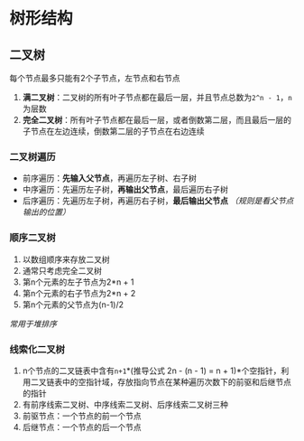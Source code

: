 # 树形结构

## 二叉树
每个节点最多只能有2个子节点，左节点和右节点

1. **满二叉树**：二叉树的所有叶子节点都在最后一层，并且节点总数为`2^n - 1`，`n`为层数
2. **完全二叉树**：所有叶子节点都在最后一层，或者倒数第二层，而且最后一层的子节点在左边连续，倒数第二层的子节点在右边连续

### 二叉树遍历
- 前序遍历：**先输入父节点**，再遍历左子树、右子树
- 中序遍历：先遍历左子树，**再输出父节点**，最后遍历右子树
- 后序遍历：先遍历左子树，再遍历右子树，**最后输出父节点**
*（规则是看父节点输出的位置）*

### 顺序二叉树
1. 以数组顺序来存放二叉树
2. 通常只考虑完全二叉树
3. 第n个元素的左子节点为2*n + 1
4. 第n个元素的右子节点为2*n + 2
5. 第n个元素的父节点为(n-1)/2

*常用于堆排序*

### 线索化二叉树
1. n个节点的二叉链表中含有`n+1`*(推导公式 2n - (n - 1) = n + 1)*个空指针，利用二叉链表中的空指针域，存放指向节点在某种遍历次数下的前驱和后继节点的指针
2. 有前序线索二叉树、中序线索二叉树、后序线索二叉树三种
3. 前驱节点：一个节点的前一个节点
4. 后继节点：一个节点的后一个节点